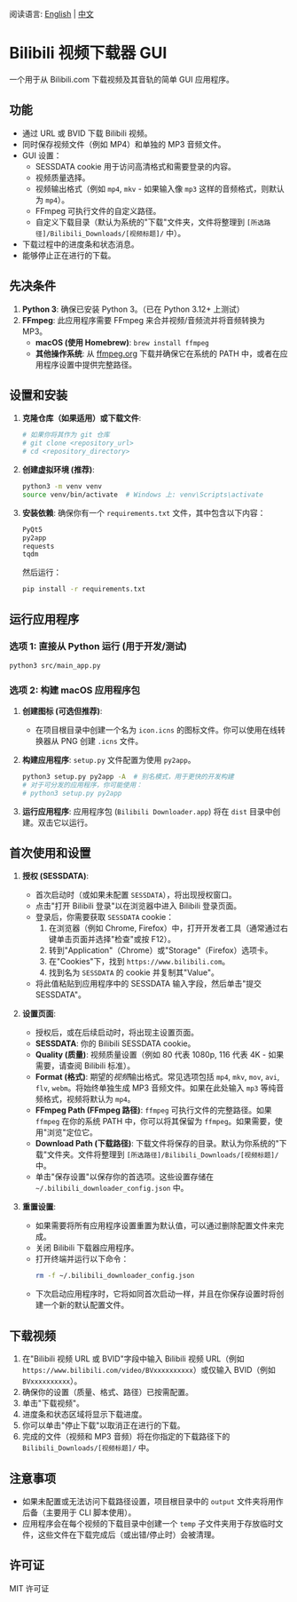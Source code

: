 阅读语言: [English](README.md) | [中文](README_zh.md)

# Bilibili 视频下载器 GUI

一个用于从 Bilibili.com 下载视频及其音轨的简单 GUI 应用程序。

## 功能

- 通过 URL 或 BVID 下载 Bilibili 视频。
- 同时保存视频文件（例如 MP4）和单独的 MP3 音频文件。
- GUI 设置：
    - SESSDATA cookie 用于访问高清格式和需要登录的内容。
    - 视频质量选择。
    - 视频输出格式（例如 `mp4`, `mkv` - 如果输入像 `mp3` 这样的音频格式，则默认为 `mp4`）。
    - FFmpeg 可执行文件的自定义路径。
    - 自定义下载目录（默认为系统的"下载"文件夹，文件将整理到 `[所选路径]/Bilibili_Downloads/[视频标题]/` 中）。
- 下载过程中的进度条和状态消息。
- 能够停止正在进行的下载。

## 先决条件

1.  **Python 3**: 确保已安装 Python 3。（已在 Python 3.12+ 上测试）
2.  **FFmpeg**: 此应用程序需要 FFmpeg 来合并视频/音频流并将音频转换为 MP3。
    -   **macOS (使用 Homebrew)**: `brew install ffmpeg`
    -   **其他操作系统**: 从 [ffmpeg.org](https://ffmpeg.org/download.html) 下载并确保它在系统的 PATH 中，或者在应用程序设置中提供完整路径。

## 设置和安装

1.  **克隆仓库（如果适用）或下载文件**:
    ```bash
    # 如果你将其作为 git 仓库
    # git clone <repository_url>
    # cd <repository_directory>
    ```

2.  **创建虚拟环境 (推荐)**:
    ```bash
    python3 -m venv venv
    source venv/bin/activate  # Windows 上: venv\Scripts\activate
    ```

3.  **安装依赖**:
    确保你有一个 `requirements.txt` 文件，其中包含以下内容：
    ```txt
    PyQt5
    py2app
    requests
    tqdm
    ```
    然后运行：
    ```bash
    pip install -r requirements.txt
    ```

## 运行应用程序

### 选项 1: 直接从 Python 运行 (用于开发/测试)

```bash
python3 src/main_app.py
```

### 选项 2: 构建 macOS 应用程序包

1.  **创建图标 (可选但推荐)**:
    -   在项目根目录中创建一个名为 `icon.icns` 的图标文件。你可以使用在线转换器从 PNG 创建 `.icns` 文件。

2.  **构建应用程序**:
    `setup.py` 文件配置为使用 `py2app`。
    ```bash
    python3 setup.py py2app -A  # 别名模式，用于更快的开发构建
    # 对于可分发的应用程序，你可能使用：
    # python3 setup.py py2app
    ```

3.  **运行应用程序**:
    应用程序包 (`Bilibili Downloader.app`) 将在 `dist` 目录中创建。双击它以运行。

## 首次使用和设置

1.  **授权 (SESSDATA)**:
    -   首次启动时（或如果未配置 `SESSDATA`），将出现授权窗口。
    -   点击"打开 Bilibili 登录"以在浏览器中进入 Bilibili 登录页面。
    -   登录后，你需要获取 `SESSDATA` cookie：
        1.  在浏览器（例如 Chrome, Firefox）中，打开开发者工具（通常通过右键单击页面并选择"检查"或按 F12）。
        2.  转到"Application"（Chrome）或"Storage"（Firefox）选项卡。
        3.  在"Cookies"下，找到 `https://www.bilibili.com`。
        4.  找到名为 `SESSDATA` 的 cookie 并复制其"Value"。
    -   将此值粘贴到应用程序中的 SESSDATA 输入字段，然后单击"提交 SESSDATA"。

2.  **设置页面**:
    -   授权后，或在后续启动时，将出现主设置页面。
    -   **SESSDATA**: 你的 Bilibili SESSDATA cookie。
    -   **Quality (质量)**: 视频质量设置（例如 80 代表 1080p, 116 代表 4K - 如果需要，请查阅 Bilibili 标准）。
    -   **Format (格式)**: 期望的*视频*输出格式。常见选项包括 `mp4`, `mkv`, `mov`, `avi`, `flv`, `webm`。将始终单独生成 MP3 音频文件。如果在此处输入 `mp3` 等纯音频格式，视频将默认为 `mp4`。
    -   **FFmpeg Path (FFmpeg 路径)**: `ffmpeg` 可执行文件的完整路径。如果 `ffmpeg` 在你的系统 PATH 中，你可以将其保留为 `ffmpeg`。如果需要，使用"浏览"定位它。
    -   **Download Path (下载路径)**: 下载文件将保存的目录。默认为你系统的"下载"文件夹。文件将整理到 `[所选路径]/Bilibili_Downloads/[视频标题]/` 中。
    -   单击"保存设置"以保存你的首选项。这些设置存储在 `~/.bilibili_downloader_config.json` 中。

3.  **重置设置**:
    -   如果需要将所有应用程序设置重置为默认值，可以通过删除配置文件来完成。
    -   关闭 Bilibili 下载器应用程序。
    -   打开终端并运行以下命令：
        ```bash
        rm -f ~/.bilibili_downloader_config.json
        ```
    -   下次启动应用程序时，它将如同首次启动一样，并且在你保存设置时将创建一个新的默认配置文件。

## 下载视频

1.  在"Bilibili 视频 URL 或 BVID"字段中输入 Bilibili 视频 URL（例如 `https://www.bilibili.com/video/BVxxxxxxxxxx`）或仅输入 BVID（例如 `BVxxxxxxxxxx`）。
2.  确保你的设置（质量、格式、路径）已按需配置。
3.  单击"下载视频"。
4.  进度条和状态区域将显示下载进度。
5.  你可以单击"停止下载"以取消正在进行的下载。
6.  完成的文件（视频和 MP3 音频）将在你指定的下载路径下的 `Bilibili_Downloads/[视频标题]/` 中。

## 注意事项

- 如果未配置或无法访问下载路径设置，项目根目录中的 `output` 文件夹将用作后备（主要用于 CLI 脚本使用）。
- 应用程序会在每个视频的下载目录中创建一个 `temp` 子文件夹用于存放临时文件，这些文件在下载完成后（或出错/停止时）会被清理。

## 许可证
MIT 许可证 